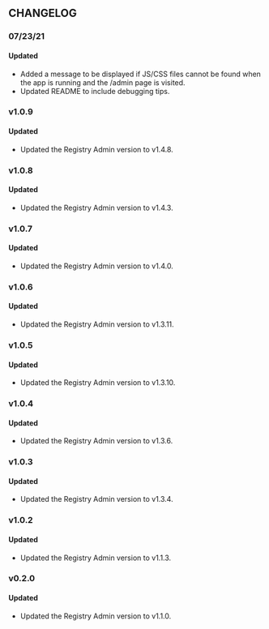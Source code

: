 ## CHANGELOG

### 07/23/21

#### Updated

- Added a message to be displayed if JS/CSS files cannot be found when the app is running and the /admin page is visited.
- Updated README to include debugging tips.

### v1.0.9

#### Updated

- Updated the Registry Admin version to v1.4.8.

### v1.0.8

#### Updated

- Updated the Registry Admin version to v1.4.3.

### v1.0.7

#### Updated

- Updated the Registry Admin version to v1.4.0.

### v1.0.6

#### Updated

- Updated the Registry Admin version to v1.3.11.

### v1.0.5

#### Updated

- Updated the Registry Admin version to v1.3.10.

### v1.0.4

#### Updated

- Updated the Registry Admin version to v1.3.6.

### v1.0.3

#### Updated

- Updated the Registry Admin version to v1.3.4.

### v1.0.2

#### Updated

- Updated the Registry Admin version to v1.1.3.

### v0.2.0

#### Updated

- Updated the Registry Admin version to v1.1.0.
